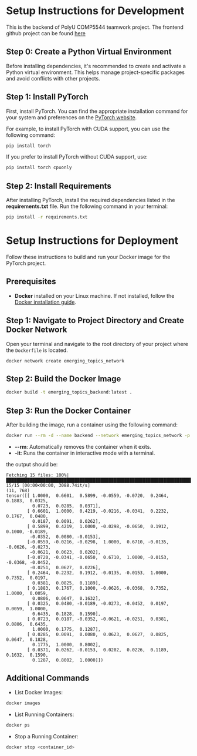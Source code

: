 # Setup Instructions for Development 
This is the backend of PolyU COMP5544 teamwork project.
The frontend github project can be found [here](https://github.com/Damocles1112/emerging_topics_frontend)

## Step 0: Create a Python Virtual Environment

Before installing dependencies, it's recommended to create and activate a Python virtual environment. This helps manage project-specific packages and avoid conflicts with other projects.

## Step 1: Install PyTorch

First, install PyTorch. You can find the appropriate installation command for your system and preferences on the [PyTorch website](https://pytorch.org/get-started/locally/).

For example, to install PyTorch with CUDA support, you can use the following command:

```sh
pip install torch
```
If you prefer to install PyTorch without CUDA support, use:
```sh
pip install torch cpuonly
```

## Step 2: Install Requirements
After installing PyTorch, install the required dependencies listed in the **requirements.txt** file. Run the following command in your terminal:

```sh
pip install -r requirements.txt
```

# Setup Instructions for Deployment

Follow these instructions to build and run your Docker image for the PyTorch project.

## Prerequisites

- **Docker** installed on your Linux machine. If not installed, follow the [Docker installation guide](https://docs.docker.com/engine/install/).

## Step 1: Navigate to Project Directory and Create Docker Network


Open your terminal and navigate to the root directory of your project where the `Dockerfile` is located.

```
docker network create emerging_topics_network
```



## Step 2: Build the Docker Image
```sh
docker build -t emerging_topics_backend:latest .
```
## Step 3: Run the Docker Container
After building the image, run a container using the following command:

```sh
docker run --rm -d --name backend --network emerging_topics_network -p 8800:8800 emerging_topics_backend
```

- **--rm**: Automatically removes the container when it exits.
- **-it**: Runs the container in interactive mode with a terminal.  

the output should be:
```
Fetching 15 files: 100%|████████████████████████████████████████████████████████████████████████████████████████████████| 15/15 [00:00<00:00, 3088.74it/s]
(11, 768)
tensor([[ 1.0000,  0.6601,  0.5899, -0.0559, -0.0720,  0.2464,  0.1883,  0.0325,
          0.0723,  0.0285,  0.0371],
        [ 0.6601,  1.0000,  0.4219, -0.0216, -0.0341,  0.2232,  0.1767,  0.0480,
          0.0187,  0.0091,  0.0262],
        [ 0.5899,  0.4219,  1.0000, -0.0298, -0.0650,  0.1912,  0.1000, -0.0189,
         -0.0352,  0.0080, -0.0153],
        [-0.0559, -0.0216, -0.0298,  1.0000,  0.6710, -0.0135, -0.0626, -0.0273,
         -0.0621,  0.0623,  0.0202],
        [-0.0720, -0.0341, -0.0650,  0.6710,  1.0000, -0.0153, -0.0368, -0.0452,
         -0.0251,  0.0627,  0.0226],
        [ 0.2464,  0.2232,  0.1912, -0.0135, -0.0153,  1.0000,  0.7352,  0.0197,
          0.0381,  0.0825,  0.1189],
        [ 0.1883,  0.1767,  0.1000, -0.0626, -0.0368,  0.7352,  1.0000,  0.0059,
          0.0806,  0.0647,  0.1632],
        [ 0.0325,  0.0480, -0.0189, -0.0273, -0.0452,  0.0197,  0.0059,  1.0000,
          0.6435,  0.1828,  0.1590],
        [ 0.0723,  0.0187, -0.0352, -0.0621, -0.0251,  0.0381,  0.0806,  0.6435,
          1.0000,  0.1775,  0.1287],
        [ 0.0285,  0.0091,  0.0080,  0.0623,  0.0627,  0.0825,  0.0647,  0.1828,
          0.1775,  1.0000,  0.8002],
        [ 0.0371,  0.0262, -0.0153,  0.0202,  0.0226,  0.1189,  0.1632,  0.1590,
          0.1287,  0.8002,  1.0000]])
```

## Additional Commands
- List Docker Images:

```sh 
docker images
```
- List Running Containers:

```sh 
docker ps
```
- Stop a Running Container:

```sh 
docker stop <container_id>
```
